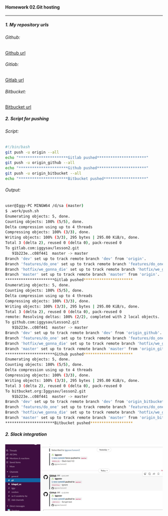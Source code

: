 #### Homework 02.Git hosting
***

##### 1. My repository urls

###### Github:

[Github url](https://github.com/iggysav/Lesson2 "Github")



###### Gitlab:

[Gitlab url](https://gitlab.com/iggysav/lesson2 "Gitlab")

###### Bitbucket:

[Bitbucket url](https://bitbucket.org/Iggysav/lesson2/src/master/ "Bitbucket")



##### 2. Script for pushing

###### Script:

```bash
#!/bin/bash
git push -u origin --all
echo "**********************Gitlab pushed**********************"
git push -u origin_github --all
echo "**********************Github pushed**********************"
git push -u origin_bitbucket --all
echo "**********************Bitbucket pushed*******************"
```

###### Output:
```bash
user@Iggy-PC MINGW64 /d/sa (master)
$ .work/push.sh
Enumerating objects: 5, done.
Counting objects: 100% (5/5), done.
Delta compression using up to 4 threads
Compressing objects: 100% (3/3), done.
Writing objects: 100% (3/3), 295 bytes | 295.00 KiB/s, done.
Total 3 (delta 2), reused 0 (delta 0), pack-reused 0
To gitlab.com:iggysav/lesson2.git
   91b223e..c08f441  master -> master
Branch 'dev' set up to track remote branch 'dev' from 'origin'.
Branch 'features/do_one' set up to track remote branch 'features/do_one' from 'origin'.
Branch 'hotfix/we_gonna_die' set up to track remote branch 'hotfix/we_gonna_die' from 'origin'.
Branch 'master' set up to track remote branch 'master' from 'origin'.
**********************Gitlab pushed**********************
Enumerating objects: 5, done.
Counting objects: 100% (5/5), done.
Delta compression using up to 4 threads
Compressing objects: 100% (3/3), done.
Writing objects: 100% (3/3), 295 bytes | 295.00 KiB/s, done.
Total 3 (delta 2), reused 0 (delta 0), pack-reused 0
remote: Resolving deltas: 100% (2/2), completed with 2 local objects.
To github.com:iggysav/Lesson2.git
   91b223e..c08f441  master -> master
Branch 'dev' set up to track remote branch 'dev' from 'origin_github'.
Branch 'features/do_one' set up to track remote branch 'features/do_one' from 'origin_github'.
Branch 'hotfix/we_gonna_die' set up to track remote branch 'hotfix/we_gonna_die' from 'origin_github'.
Branch 'master' set up to track remote branch 'master' from 'origin_github'.
**********************Github pushed**********************
Enumerating objects: 5, done.
Counting objects: 100% (5/5), done.
Delta compression using up to 4 threads
Compressing objects: 100% (3/3), done.
Writing objects: 100% (3/3), 295 bytes | 295.00 KiB/s, done.
Total 3 (delta 2), reused 0 (delta 0), pack-reused 0
To bitbucket.org:Iggysav/lesson2.git
   91b223e..c08f441  master -> master
Branch 'dev' set up to track remote branch 'dev' from 'origin_bitbucket'.
Branch 'features/do_one' set up to track remote branch 'features/do_one' from 'origin_bitbucket'.
Branch 'hotfix/we_gonna_die' set up to track remote branch 'hotfix/we_gonna_die' from 'origin_bitbucket'.
Branch 'master' set up to track remote branch 'master' from 'origin_bitbucket'.
**********************Bitbucket pushed*******************
```

##### 2. Slack integration
![Slack](../pics/slack.JPG "Slack notification")
